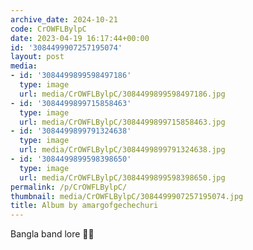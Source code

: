 ```yaml
---
archive_date: 2024-10-21
code: CrOWFLBylpC
date: 2023-04-19 16:17:44+00:00
id: '3084499907257195074'
layout: post
media:
- id: '3084499899598497186'
  type: image
  url: media/CrOWFLBylpC/3084499899598497186.jpg
- id: '3084499899715858463'
  type: image
  url: media/CrOWFLBylpC/3084499899715858463.jpg
- id: '3084499899791324638'
  type: image
  url: media/CrOWFLBylpC/3084499899791324638.jpg
- id: '3084499899598398650'
  type: image
  url: media/CrOWFLBylpC/3084499899598398650.jpg
permalink: /p/CrOWFLBylpC/
thumbnail: media/CrOWFLBylpC/3084499907257195074.jpg
title: Album by amargofgechechuri
---
```


Bangla band lore 🙏🏻
